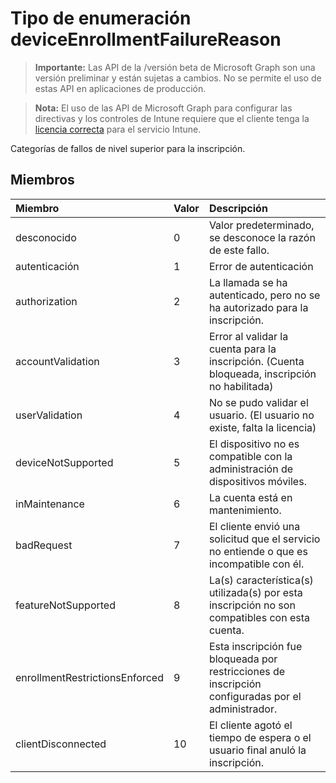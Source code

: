 # <a name="deviceenrollmentfailurereason-enum-type"></a>Tipo de enumeración deviceEnrollmentFailureReason

> **Importante:** Las API de la /versión beta de Microsoft Graph son una versión preliminar y están sujetas a cambios. No se permite el uso de estas API en aplicaciones de producción.

> **Nota:** El uso de las API de Microsoft Graph para configurar las directivas y los controles de Intune requiere que el cliente tenga la [licencia correcta](https://go.microsoft.com/fwlink/?linkid=839381) para el servicio Intune.

Categorías de fallos de nivel superior para la inscripción.
## <a name="members"></a>Miembros
|Miembro|Valor|Descripción|
|:---|:---|:---|
|desconocido|0|Valor predeterminado, se desconoce la razón de este fallo.|
|autenticación|1|Error de autenticación|
|authorization|2|La llamada se ha autenticado, pero no se ha autorizado para la inscripción.|
|accountValidation|3|Error al validar la cuenta para la inscripción. (Cuenta bloqueada, inscripción no habilitada)|
|userValidation|4|No se pudo validar el usuario. (El usuario no existe, falta la licencia)|
|deviceNotSupported|5|El dispositivo no es compatible con la administración de dispositivos móviles.|
|inMaintenance|6|La cuenta está en mantenimiento.|
|badRequest|7|El cliente envió una solicitud que el servicio no entiende o que es incompatible con él.|
|featureNotSupported|8|La(s) característica(s) utilizada(s) por esta inscripción no son compatibles con esta cuenta.|
|enrollmentRestrictionsEnforced|9|Esta inscripción fue bloqueada por restricciones de inscripción configuradas por el administrador.|
|clientDisconnected|10|El cliente agotó el tiempo de espera o el usuario final anuló la inscripción.|



